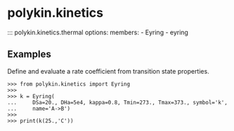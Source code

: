 # polykin.kinetics

::: polykin.kinetics.thermal
    options:
        members:
            - Eyring
            - eyring

## Examples

Define and evaluate a rate coefficient from transition state properties.

```pycon exec="on" source="console"
>>> from polykin.kinetics import Eyring
>>>
>>> k = Eyring(
...     DSa=20., DHa=5e4, kappa=0.8, Tmin=273., Tmax=373., symbol='k',
...     name='A->B')
>>>
>>> print(k(25.,'C'))
```

